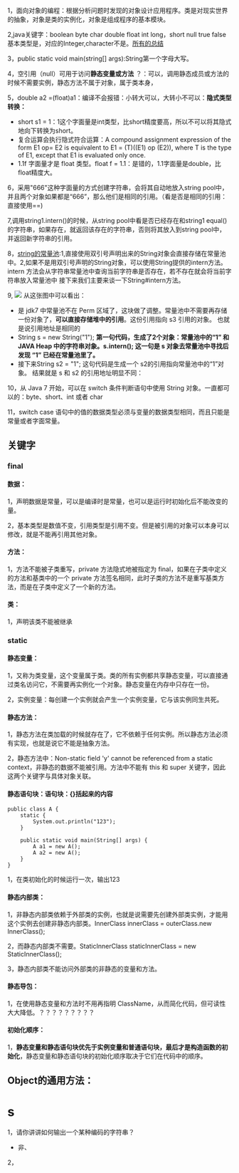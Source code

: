 1，面向对象的编程：根据分析问题时发现的对象设计应用程序。类是对现实世界的抽象，对象是类的实例化，对象是组成程序的基本模块。

2,java关键字：boolean	byte	char	double	float	int	long，short	null	true	false	
基本类型是，对应的Integer,character不是。[所有的总结](http://cyw3.github.io/YalesonChan/2016/Java-key.html)

3，public static void main(string[] args):String第一个字母大写。

4，空引用（null）可用于访问**静态变量或方法** ？：可以，调用静态成员或方法的时候不需要实例，静态方法不属于对象，属于类本身，

5，double a2 =(float)a1：编译不会报错：小转大可以，大转小不可以：**隐式类型转换：**
* short s1 = 1：1这个字面量是int类型，比short精度要高，所以不可以将其隐式地向下转换为short。
* 复合运算会执行隐式符合运算：A compound assignment expression of the form E1 op= E2 is equivalent to E1 = (T)((E1) op (E2)), where T is the type of E1, except that E1 is evaluated only once.
* 1.1f 字面量才是 float 类型。float f = 1.1：是错的，1.1字面量是double，比float精度大。

6，采用"666"这种字面量的方式创建字符串，会将其自动地放入string pool中，并且两个对象如果都是“666”，那么他们是相同的引用。（看是否是相同的引用：直接使用==)

7,调用string1.intern()的时候，从string pool中看是否已经存在和string1 equal()的字符串，如果存在，就返回该存在的字符串，否则将其放入到string pool中，并返回新字符串的引用。

8，[string的常量池](https://tech.meituan.com/2014/03/06/in-depth-understanding-string-intern.html):1,直接使用双引号声明出来的String对象会直接存储在常量池中。2,如果不是用双引号声明的String对象，可以使用String提供的intern方法。intern 方法会从字符串常量池中查询当前字符串是否存在，若不存在就会将当前字符串放入常量池中
接下来我们主要来谈一下String#intern方法。

9, ![](https://tva1.sinaimg.cn/large/00831rSTgy1gdana0t07lj30v60elmys.jpg)
从这张图中可以看出：
* 是 jdk7 中常量池不在 Perm 区域了，这块做了调整。常量池中不需要再存储一份对象了，**可以直接存储堆中的引用**。这份引用指向 s3 引用的对象。 也就是说引用地址是相同的
* String s = new String("1"); **第一句代码，生成了2个对象：常量池中的“1” 和 JAVA Heap 中的字符串对象。s.intern(); 这一句是 s 对象去常量池中寻找后发现 “1” 已经在常量池里了。**
* 接下来String s2 = "1"; 这句代码是生成一个 s2的引用指向常量池中的“1”对象。 结果就是 s 和 s2 的引用地址明显不同：

10，从 Java 7 开始，可以在 switch 条件判断语句中使用 String 对象。一直都可以的：byte、short、int 或者 char

11，switch case 语句中的值的数据类型必须与变量的数据类型相同，而且只能是常量或者字面常量。

## 关键字
### final
#### 数据：
1，声明数据是常量，可以是编译时是常量，也可以是运行时初始化后不能改变的量。

2，基本类型是数值不变，引用类型是引用不变。但是被引用的对象可以本身可以修改，就是不能再引用其他对象。
#### 方法：
1，方法不能被子类重写，private 方法隐式地被指定为 final，如果在子类中定义的方法和基类中的一个 private 方法签名相同，此时子类的方法不是重写基类方法，而是在子类中定义了一个新的方法。
#### 类：
1，声明该类不能被继承

### static
#### 静态变量：
1，又称为类变量，这个变量属于类。类的所有实例都共享静态变量，可以直接通过类名访问它，不需要再实例化一个对象。静态变量在内存中只存在一份。

2，实例变量：每创建一个实例就会产生一个实例变量，它与该实例同生共死。

#### 静态方法：
1，静态方法在类加载的时候就存在了，它不依赖于任何实例。所以静态方法必须有实现，也就是说它不能是抽象方法。

2，静态方法中：Non-static field 'y' cannot be referenced from a static context，非静态的数据不能被引用。方法中不能有 this 和 super 关键字，因此这两个关键字与具体对象关联。
#### 静态语句块：语句块：{}括起来的内容
```
public class A {
    static {
        System.out.println("123");
    }

    public static void main(String[] args) {
        A a1 = new A();
        A a2 = new A();
    }
}
```
1，在类初始化的时候运行一次，输出123
 #### 静态内部类：
 1，非静态内部类依赖于外部类的实例，也就是说需要先创建外部类实例，才能用这个实例去创建非静态内部类。InnerClass innerClass = outerClass.new InnerClass();
 
 2，而静态内部类不需要。StaticInnerClass staticInnerClass = new StaticInnerClass();
 
 3，静态内部类不能访问外部类的非静态的变量和方法。
 #### 静态导包：
 1，在使用静态变量和方法时不用再指明 ClassName，从而简化代码，但可读性大大降低。？？？？？？？？？
 
 #### 初始化顺序：
 1，**静态变量和静态语句块优先于实例变量和普通语句块，最后才是构造函数的初始化**，静态变量和静态语句块的初始化顺序取决于它们在代码中的顺序。
 
 ## Object的通用方法：
 
 
 



# s
1，请你讲讲如何输出一个某种编码的字符串？
* 非、

2，


